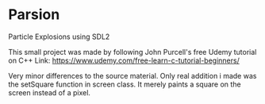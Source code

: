 # Parsion
Particle Explosions using SDL2

This small project was made by following John Purcell's free Udemy tutorial on C++
Link: https://www.udemy.com/free-learn-c-tutorial-beginners/

Very minor differences to the source material. Only real addition i made was the setSquare function in screen class. It merely paints a square on the screen instead of a pixel.
